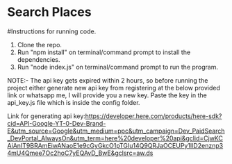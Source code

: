 # Search Places

#Instructions for running code.

1. Clone the repo.
2. Run "npm install" on terminal/command prompt to install the dependencies.
3. Run "node index.js" on terminal/command prompt to run the program.

NOTE:- The api key gets expired within 2 hours, so before running the project either generate new api key from registering at the below provided link or whatsapp me, I will provide you a new key. Paste the key in the api_key.js file which is inside the config folder.

Link for generating api key:https://developer.here.com/products/here-sdk?cid=API-Google-YT-0-Dev-Brand-E&utm_source=Google&utm_medium=ppc&utm_campaign=Dev_PaidSearch_DevPortal_AlwaysOn&utm_term=here%20developer%20api&gclid=CjwKCAiAnIT9BRAmEiwANaoE1e9cGyGkcO1pTGIu14Q9QRJaOCEUPy1lID2enznp34mU4Qmee7Oc2hoC7yEQAvD_BwE&gclsrc=aw.ds
